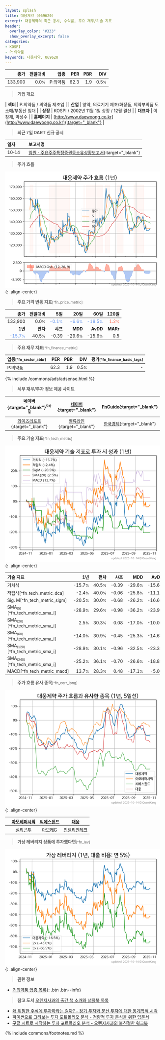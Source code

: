 ```yaml
---
layout: splash
title: 대웅제약 (069620)
excerpt: 대웅제약의 최근 공시, 수익률, 주요 재무/기술 지표
header:
  overlay_color: "#333"
  show_overlay_excerpt: false
categories:
- KOSPI
- P:의약품
keywords: 대웅제약, 069620
---
```


| **종가** | **전일대비** | **업종** | **PER** | **PBR** | **DIV** |
| -------: | -----------: | -------: | ------: | ------: | ------: |
| 133,900 | 0.0<small>%</small> | P:의약품 | 62.3 | 1.9 | 0.5<small>%</small> |

<!-- more -->


> **기업 개요**<a id="company"></a>

| <span style="white-space:nowrap;">**섹터**</span> | P:의약품 / 의약품 제조업 |
| <span style="white-space:nowrap;">**산업**</span> | 양약, 의료기기 제조/화장품, 의약부의품 도소매/부동산 임대 |
| <span style="white-space:nowrap;">**상장**</span> | KOSPI / 2002년 11월 1일 상장 / 12월 결산 |
| <span style="white-space:nowrap;">**대표자**</span> | 이창재, 박성수 |
| <span style="white-space:nowrap;">**홈페이지**</span> | [http://www.daewoong.co.kr](http://www.daewoong.co.kr){:target="_blank"} |


> **최근 7일 DART 신규 공시**<a id="dart"></a>

| **일자** |      | **보고서명** |
| :------- | :--- | :----------- |
| 10&#x2011;14 | | [임원ㆍ주요주주특정증권등소유상황보고서](https://dart.fss.or.kr/dsaf001/main.do?rcpNo=20251014000261){:target="_blank"} |


> **주가 흐름**<a id="price"></a>

![069620](/stock/images/069620.png){: .align-center}


> **주요 가격 변동 지표**<small>[^fn_price_metric]</small>

| **종가** | **전일대비** | **5일** | **20일** | **60일** | **120일** |
| -------: | -----------: | ------: | -------: | -------: | --------: |
| 133,900 | 0.0<small>%</small> | <span style="color: cornflowerblue">-0.1<small>%</small></span> | <span style="color: cornflowerblue">-6.6<small>%</small></span> | <span style="color: cornflowerblue">-18.5<small>%</small></span> | <span style="color: tomato">1.2<small>%</small></span> |
| **1년** | **편차** | **샤프** | **MDD** | **AvDD** | **MARr** |
| <span style="color: cornflowerblue">-15.7<small>%</small></span> | 40.5<small>%</small> | -0.39 | -29.6<small>%</small> | -15.6<small>%</small> | 0.5 |


> **주요 재무 지표**<small>[^fn_finance_metric]</small>

| **업종**<small>[^fn_sector_abbr]</small> | **PER** | **PBR** | **DIV** | **평가**<small>[^fn_finance_basic_tags]</small> |
| :--------------------------------------- | ------: | ------: | ------: | ----------------------------------------------: |
| P:의약품 | 62.3 | 1.9 | 0.5<small>%</small> | - |



{% include /commons/ads/adsense.html %}

> **세부 재무/투자 정보 제공 사이트**

| [네이버](https://m.stock.naver.com/domestic/stock/069620/finance/summary){:target="_blank"}<sup><small>모바일</small></sup> | [네이버](https://finance.naver.com/item/coinfo.naver?code=069620){:target="_blank"} | [FnGuide](https://comp.fnguide.com/SVO2/ASP/SVD_Invest.asp?gicode=A069620&MenuYn=Y){:target="_blank"} |
| :---: | :---: | :---: |
| [와이즈리포트](https://comp.wisereport.co.kr/company/c1040001.aspx?cmp_cd=069620){:target="_blank"} | [밸류라인](https://www.valueline.co.kr/finance/summary/069620){:target="_blank"} | [한국경제](https://markets.hankyung.com/stock/069620/financial-summary){:target="_blank"} |


> **주요 기술 지표**<small>[^fn_tech_metric]</small>


![069620](/stock/images/069620_tech.png){: .align-center}

| **기술 지표** | **1년** | **편차** | **샤프** | **MDD** | **AvDD** |
| :------------ | ------: | -----------: | -------: | ------: | -------: |
| 거치식 | -15.7<small>%</small> | 40.5<small>%</small> | -0.39 | -29.6<small>%</small> | -15.6<small>%</small> |
| 적립식[^fn_tech_metric_dca] | -2.4<small>%</small> | 40.0<small>%</small> | -0.06 | -25.8<small>%</small> | -11.1<small>%</small> |
| Sig. M[^fn_tech_metric_sigm] | -20.5<small>%</small> | 30.0<small>%</small> | -0.68 | -26.2<small>%</small> | -16.6<small>%</small> |
| SMA<small><sub>(5)</sub></small>[^fn_tech_metric_sma_i] | -28.9<small>%</small> | 29.6<small>%</small> | -0.98 | -36.2<small>%</small> | -23.9<small>%</small> |
| SMA<small><sub>(20)</sub></small>[^fn_tech_metric_sma_i] | 2.5<small>%</small> | 30.3<small>%</small> | 0.08 | -17.0<small>%</small> | -10.0<small>%</small> |
| SMA<small><sub>(60)</sub></small>[^fn_tech_metric_sma_i] | -14.0<small>%</small> | 30.9<small>%</small> | -0.45 | -25.3<small>%</small> | -14.6<small>%</small> |
| SMA<small><sub>(120)</sub></small>[^fn_tech_metric_sma_i] | -28.9<small>%</small> | 30.1<small>%</small> | -0.96 | -32.5<small>%</small> | -23.3<small>%</small> |
| SMA<small><sub>(240)</sub></small>[^fn_tech_metric_sma_i] | -25.2<small>%</small> | 36.1<small>%</small> | -0.70 | -26.6<small>%</small> | -18.8<small>%</small> |
| MACD[^fn_tech_metric_macd] | 13.7<small>%</small> | 28.3<small>%</small> | 0.48 | -17.1<small>%</small> | -5.0<small>%</small> |


> **주가 흐름 유사 종목**<a id="corr"></a><small>[^fn_corr_long]</small>

![069620](/stock/images/069620_corr.png){: .align-center}

|       | [아모레퍼시픽](/090430/) | [씨에스윈드](/112610/) | [대웅](/003090/) |
| :---: | :------------------------------------: | :------------------------------------: | :------------------------------------: |
|       | [실리콘투](/257720/) | [아모레G](/002790/) | [인텔리안테크](/189300/) |


> **가상 레버리지 상품에 투자했다면**<a id="2x"></a><small>[^fn_lev]</small>

![069620](/stock/images/069620_2x.png){: .align-center}


> **관련 정보**

- [P:의약품 업종 목록](/stats/sector/kospi_업종_의약품_종목/){: .btn .btn--info}

> **참고 도서** [오렌지사과의 출간 책 소개와 샘플북 목록](https://kongdori.tistory.com/691)

- [왜 위험한 주식에 투자하라는 걸까? - 장기 투자와 분산 투자에 대한 통계학적 시각](https://kongdori.tistory.com/421)
- [파이썬으로 그려보는 투자 포트폴리오 분석  - 정량적 투자 분석을 위한 입문서](https://kongdori.tistory.com/643)
- [구글 시트로 시작하는 투자 포트폴리오 분석 - 오렌지사과의 불친절한 워크북](https://kongdori.tistory.com/449)


{% include commons/footnotes.md %}